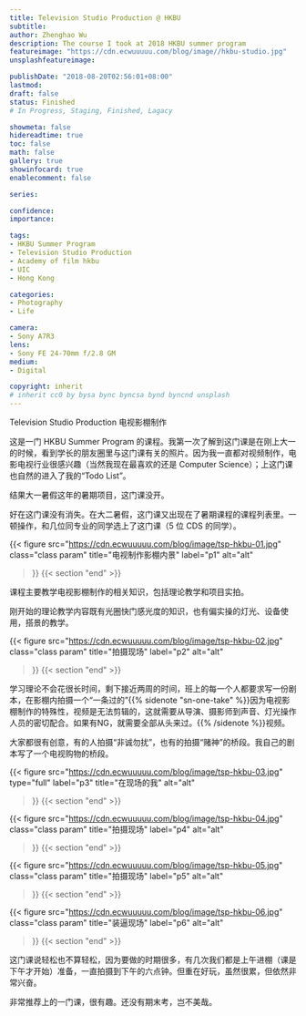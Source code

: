```yaml
---
title: Television Studio Production @ HKBU
subtitle: 
author: Zhenghao Wu
description: The course I took at 2018 HKBU summer program
featureimage: "https://cdn.ecwuuuuu.com/blog/image//hkbu-studio.jpg"
unsplashfeatureimage: 

publishDate: "2018-08-20T02:56:01+08:00"
lastmod: 
draft: false
status: Finished
# In Progress, Staging, Finished, Lagacy

showmeta: false
hidereadtime: true
toc: false
math: false
gallery: true
showinfocard: true
enablecomment: false

series: 

confidence: 
importance: 

tags:
- HKBU Summer Program
- Television Studio Production
- Academy of film hkbu
- UIC
- Hong Kong

categories:
- Photography
- Life

camera:
- Sony A7R3
lens:
- Sony FE 24-70mm f/2.8 GM
medium:
- Digital

copyright: inherit
# inherit cc0 by bysa bync byncsa bynd byncnd unsplash
---
```


Television Studio Production 电视影棚制作

<!--more-->

这是一门 HKBU Summer Program 的课程。我第一次了解到这门课是在刚上大一的时候，看到学长的朋友圈里与这门课有关的照片。因为我一直都对视频制作，电影电视行业很感兴趣（当然我现在最喜欢的还是 Computer Science）；上这门课也自然的进入了我的“Todo List”。

结果大一暑假这年的暑期项目，这门课没开。

好在这门课没有消失。在大二暑假，这门课又出现在了暑期课程的课程列表里。一顿操作，和几位同专业的同学选上了这门课（5 位 CDS 的同学）。

{{< figure
  src="https://cdn.ecwuuuuu.com/blog/image/tsp-hkbu-01.jpg"
  class="class param"
  title="电视制作影棚内景"
  label="p1"
  alt="alt"
 >}}
{{< section "end" >}}

课程主要教学电视影棚制作的相关知识，包括理论教学和项目实拍。

刚开始的理论教学内容既有光圈快门感光度的知识，也有偏实操的灯光、设备使用，搭景的教学。

{{< figure
  src="https://cdn.ecwuuuuu.com/blog/image/tsp-hkbu-02.jpg"
  class="class param"
  title="拍摄现场"
  label="p2"
  alt="alt"
 >}}
{{< section "end" >}}

学习理论不会花很长时间，剩下接近两周的时间，班上的每一个人都要求写一份剧本，在影棚内拍摄一个“一条过的”{{% sidenote "sn-one-take" %}}因为电视影棚制作的特殊性，视频是无法剪辑的，这就需要从导演、摄影师到声音、灯光操作人员的密切配合。如果有NG，就需要全部从头来过。{{% /sidenote %}}视频。

大家都很有创意，有的人拍摄“非诚勿扰”，也有的拍摄“赌神”的桥段。我自己的剧本写了一个电视购物的桥段。

{{< figure
  src="https://cdn.ecwuuuuu.com/blog/image/tsp-hkbu-03.jpg"
  type="full"
  label="p3"
  title="在现场的我"
  alt="alt"
 >}}
{{< section "end" >}}

{{< figure
  src="https://cdn.ecwuuuuu.com/blog/image/tsp-hkbu-04.jpg"
  class="class param"
  title="拍摄现场"
  label="p4"
  alt="alt"
 >}}
{{< section "end" >}}

{{< figure
  src="https://cdn.ecwuuuuu.com/blog/image/tsp-hkbu-05.jpg"
  class="class param"
  title="拍摄现场"
  label="p5"
  alt="alt"
 >}}
{{< section "end" >}}

{{< figure
  src="https://cdn.ecwuuuuu.com/blog/image/tsp-hkbu-06.jpg"
  class="class param"
  title="装逼现场"
  label="p6"
  alt="alt"
 >}}
{{< section "end" >}}

这门课说轻松也不算轻松，因为要做的时期很多，有几次我们都是上午进棚（课是下午才开始）准备，一直拍摄到下午的六点钟。但重在好玩，虽然很累，但依然非常兴奋。

非常推荐上的一门课，很有趣。还没有期末考，岂不美哉。
